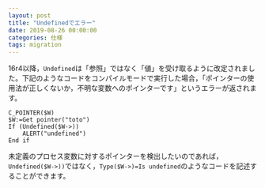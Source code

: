 ```yaml
---
layout: post
title: "Undefinedでエラー"
date: 2019-08-26 00:00:00
categories: 仕様
tags: migration
---
```


16r4以降，``Undefined``は「参照」ではなく「値」を受け取るように改定されました。下記のようなコードをコンパイルモードで実行した場合，「ポインターの使用法が正しくないか，不明な変数へのポインターです」というエラーが返されます。

```
C_POINTER($W)
$W:=Get pointer("toto")
If (Undefined($W->))
	ALERT("undefined")
End if 
```

未定義のプロセス変数に対するポインターを検出したいのであれば，``Undefined($W->))``ではなく，``Type($W->)=Is undefined``のようなコードを記述することができます。
